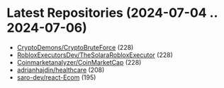 # Latest Repositories (2024-07-04 .. 2024-07-06)

- [CryptoDemons/CryptoBruteForce](https://github.com/CryptoDemons/CryptoBruteForce) (228)
- [RobloxExecutorsDev/TheSolaraRobloxExecutor](https://github.com/RobloxExecutorsDev/TheSolaraRobloxExecutor) (228)
- [Coinmarketanalyzer/CoinMarketCap](https://github.com/Coinmarketanalyzer/CoinMarketCap) (228)
- [adrianhajdin/healthcare](https://github.com/adrianhajdin/healthcare) (208)
- [saro-dev/react-Ecom](https://github.com/saro-dev/react-Ecom) (195)
